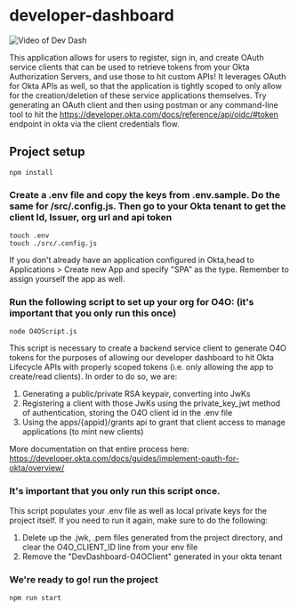 # developer-dashboard

![Video of Dev Dash](https://cdn.glitch.com/b3c3d929-d176-4f3c-8e82-bfdcad09277f%2F2020-03-17%2010.26.56.gif)

This application allows for users to register, sign in, and create OAuth service clients that can be used to retrieve tokens from your Okta Authorization Servers, and use those to hit custom APIs! It leverages OAuth for Okta APIs as well, so that the application is tightly scoped to only allow for the creation/deletion of these service applications themselves. Try generating an OAuth client and then using postman or any command-line tool to hit the https://developer.okta.com/docs/reference/api/oidc/#token endpoint in okta via the client credentials flow.

## Project setup
```
npm install
```
### Create a .env file and copy the keys from .env.sample. Do the same for /src/.config.js. Then go to your Okta tenant to get the client Id, Issuer, org url and api token
```
touch .env
touch ./src/.config.js
```
 
 If you don't already have an application configured in Okta,head to Applications > Create new App and specify "SPA" as the type. Remember to assign yourself the app as well.

### Run the following script to set up your org for O4O: (it's important that you only run this once)
```
node O4OScript.js
```

This script is necessary to create a backend service client to generate O4O tokens for the purposes of allowing our developer dashboard to hit Okta Lifecycle APIs with properly scoped tokens (i.e. only allowing the app to create/read clients). In order to do so, we are:
1. Generating a public/private RSA keypair, converting into JwKs 
2. Registering a client with those JwKs using the private_key_jwt method of authentication, storing the O4O client id in the .env file
3. Using the apps/{appid}/grants api to grant that client access to manage applications (to mint new clients)

More documentation on that entire process here: https://developer.okta.com/docs/guides/implement-oauth-for-okta/overview/ 

### It's important that you only run this script once.
 This script populates your .env file as well as local private keys for the project itself. If you need to run it again, make sure to do the following:
1. Delete up the .jwk, .pem files generated from the project directory, and clear the O4O_CLIENT_ID line from your env file
2. Remove the "DevDashboard-O4OClient" generated in your okta tenant

### We're ready to go! run the project
```
npm run start
```

